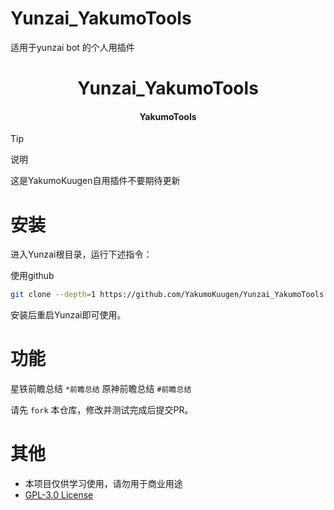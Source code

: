 # Yunzai_YakumoTools
适用于yunzai bot 的个人用插件
<p align="center">
  <a href="https://github.com/YakumoKuugen/Yunzai_YakumoTools"></a>
</p>
<h1 align = "center">Yunzai_YakumoTools</h1>
<h4 align = "center">YakumoTools</h4>

> [!tip]
> 说明
> 
> 这是YakumoKuugen自用插件不要期待更新
>

# 安装
进入Yunzai根目录，运行下述指令：

使用github
```bash
git clone --depth=1 https://github.com/YakumoKuugen/Yunzai_YakumoTools.git ./plugins/YakumoTools
```

安装后重启Yunzai即可使用。

# 功能

星铁前瞻总结 `*前瞻总结` 
原神前瞻总结 `#前瞻总结`

请先 `fork` 本仓库，修改并测试完成后提交PR。

# 其他

* 本项目仅供学习使用，请勿用于商业用途
* [GPL-3.0 License](./LICENSE)